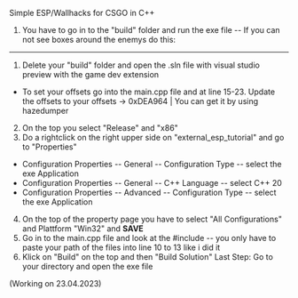 Simple ESP/Wallhacks for CSGO in C++

1. You have to go in to the "build" folder and run the exe file
 -- If you can not see boxes around the enemys do this:
--------------------------------------------------------------------
1. Delete your "build" folder and open the .sln file with visual studio preview with the game dev extension
- To set your offsets go into the main.cpp file and at line 15-23. Update the offsets to your offsets -> 0xDEA964 | You can get it by using hazedumper
2. On the top you select "Release" and "x86"
3. Do a rightclick on the right upper side on "external_esp_tutorial" and go to "Properties"
- Configuration Properties -- General -- Configuration Type -- select the exe Application
- Configuration Properties -- General -- C++ Language -- select  C++ 20
- Configuration Properties -- Advanced -- Configuration Type -- select the exe Application
4. On the top of the property page you have to select "All Configurations" and Plattform "Win32" and **SAVE**
5. Go in to the main.cpp file and look at the #include -- you only have to paste your path of the files into line 10 to 13 like i did it
6. Klick on "Build" on the top and then "Build Solution"
Last Step: Go to your directory and open the exe file

(Working on 23.04.2023)
